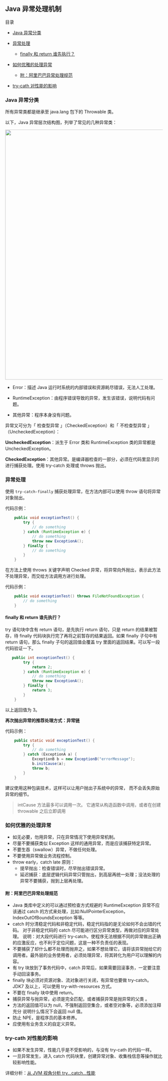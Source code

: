 ## Java 异常处理机制

目录

- [Java 异常分类](#java-异常分类)
- [异常处理](#异常处理)
  - [finally 和 return 谁先执行？](#finally-和-return-谁先执行？)
- [如何优雅的处理异常](#如何优雅的处理异常)
  - [附：阿里巴巴异常处理规范](#附：阿里巴巴异常处理规范)

- [try-cath 对性能的影响](#try-cath-对性能的影响)

### Java 异常分类

所有异常类都是继承至 java.lang 包下的 Throwable 类。

以下，Java 异常层次结构图，列举了常见的几种异常类：

<div align="center"><img src="https://upload-images.jianshu.io/upload_images/3297676-fbb20e337e8a4def.png?imageMogr2/auto-orient/strip%7CimageView2/2/w/1240" width= "800px"></div>


- Error：描述 Java 运行时系统的内部错误和资源耗尽错误，无法人工处理。

- RuntimeException：由程序错误导致的异常，发生该错误，说明代码有问题。

- 其他异常：程序本身没有问题。



异常又可分为「 检查型异常 」（CheckedException）和「 不检查型异常 」（UncheckedException）：

**UncheckedException**：派生于 Error 类和 RuntimeException 类的异常都是 UncheckedException。

**CheckedException**：其他异常。是编译器检查的一部分，必须在代码里显示的进行捕获处理。使用 try-catch 处理或 throws 抛出。



### 异常处理

使用 `try-catch-finally` 捕获处理异常，在方法内部可以使用 throw 语句将异常对象抛出。

代码示例：

```java
	public void exceptionTest() {
        try {
            // do something
        } catch (RuntimeException e) {
            // do something
            throw new ExceptionA();
        } finally {
            // do something
        }
    }
```



在方法上使用 throws 关键字声明 Checked 异常，将异常向外抛出，表示此方法不处理异常，而交给方法调用方进行处理。

代码示例：

```java
	public void exceptionTest() throws FileNotFoundException {
        // do something
    }
```



#### finally 和 return 谁先执行？

try 语句块中含有 return 语句，是先执行 return 语句，只是 return 的结果被暂存，待 finally 代码块执行完了再将之前暂存的结果返回。如果 finally 子句中有 return 语句，那么 finally 子句的返回值会覆盖 try 里面的返回结果。可以写一段代码验证一下。

```java 
   public int exceptionTest() {
        try {
            return 2;
        } catch (RuntimeException e) {
            // do something
            throw new ExceptionA();
        } finally {
            return 3;
        }
    }
```

以上返回值为 3。

**再次抛出异常的推荐处理方式：异常链**

代码示例：

```java
	public static void exceptionTest() {
        try {
            // do something
        } catch (ExceptionA a) {
            ExceptionB b = new ExceptionB("errorMessage");
            b.initCause(a);
            throw b;
        }
    }
```

建议使用这种包装技术，这样可以让用户抛出子系统中的异常， 而不会丢失原始异常的细节。

> intCause 方法最多可以调用一次。 它通常从构造函数中调用，或者在创建 throwable 之后立即调用



### 如何优雅的处理异常

- 如无必要，勿用异常，只在异常情况下使用异常机制。
- 尽量不要捕获类似 Exception 这样的通用异常，而是应该捕获特定异常。
- 不要生吞（swallow）异常，不做任何处理。
- 不要使用异常做业务流程控制。
- throw early，catch late 原则：
  - 提早抛出：检查错误时，尽早抛出错误异常。
  - 延迟捕获：底层逻辑代码异常只管抛出，到高层再统一处理；没法处理的异常不要捕获，抛到上层再处理。



#### 附：阿里巴巴异常处理规范

- Java 类库中定义的可以通过预检查方式规避的 RuntimeException 异常不应该通过 catch 的方式来处理，比如:NullPointerException，IndexOutOfBoundsException 等等。 
- catch 时分清稳定代码和非稳定代码，稳定代码指的是无论如何不会出错的代码。 对于非稳定代码的 catch 尽可能进行区分异常类型，再做对应的异常处理。 说明：对大段代码进行 try-catch，使程序无法根据不同的异常做出正确的应激反应，也不利于定位问题，这是一种不负责任的表现。 
- 不要捕获了却什么都不处理而抛弃之，如果不想处理它，请将该异常抛给它的调用者。最外层的业务使用者，必须处理异常，将其转化为用户可以理解的内容。 
- 有 try 块放到了事务代码中，catch 异常后，如果需要回滚事务，一定要注意手动回滚事务。 
- finally 块必须对资源对象、流对象进行关闭，有异常也要做 try-catch。  JDK7 及以上，可以使用 try-with-resources 方式。 
- 不要在 finally 块中使用 return。
- 捕获异常与抛异常，必须是完全匹配，或者捕获异常是抛异常的父类 。
- 方法的返回值可以为 null，不强制返回空集合，或者空对象等，必须添加注释充分 说明什么情况下会返回 null 值。
- 防止 NPE，是程序员的基本修养。
- 应使用有业务含义的自定义异常。



### try-cath 对性能的影响

- 如果不发生异常，性能几乎是不受影响的，与没有 try-cath 的代码一样。
- 一旦异常发生，进入 catch 代码块里，创建异常对象、收集栈信息等操作就比较影响性能。

详细分析：[从 JVM 视角分析 try...catch...性能](https://juejin.im/post/5b65a8f2f265da0fa00a399a)


